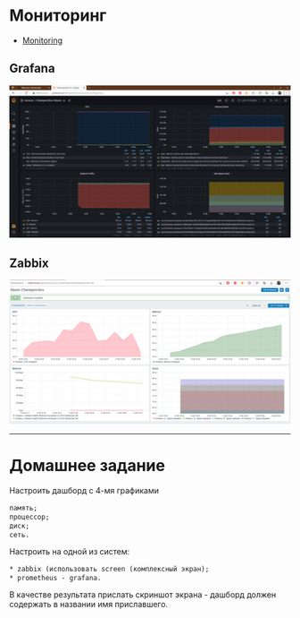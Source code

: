 # Мониторинг

* [Monitoring](https://github.com/maxonchikbk/geekbrains/tree/master/homework/Monitoring)

## Grafana
![p+g](grafana.png)
## Zabbix
![p+g](zabbix.png)


---
# Домашнее задание

Настроить дашборд с 4-мя графиками

    память;
    процессор;
    диск;
    сеть.

Настроить на одной из систем:

    * zabbix (использовать screen (комплексный экран);
    * prometheus - grafana.

В качестве результата прислать скриншот экрана - дашборд должен содержать в названии имя приславшего.


